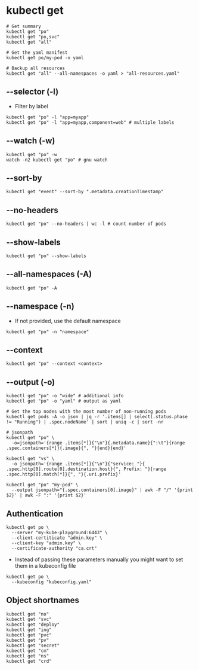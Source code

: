 # kubectl get

```shell
# Get summary
kubectl get "po"
kubectl get "po,svc"
kubectl get "all"

# Get the yaml manifest
kubectl get po/my-pod -o yaml
```

```shell
# Backup all resources
kubectl get "all" --all-namespaces -o yaml > "all-resources.yaml"
```

## --selector (-l)

- Filter by label

```shell
kubectl get "po" -l "app=myapp"
kubectl get "po" -l "app=myapp,component=web" # multiple labels
```

## --watch (-w)

```shell
kubectl get "po" -w
watch -n2 kubectl get "po" # gnu watch
```

## --sort-by

```shell
kubectl get "event" --sort-by ".metadata.creationTimestamp"
```

## --no-headers

```shell
kubectl get "po" --no-headers | wc -l # count number of pods
```

## --show-labels

```shell
kubectl get "po" --show-labels
```

## --all-namespaces (-A)

```shell
kubectl get "po" -A
```

## --namespace (-n)

- If not provided, use the default namespace

```shell
kubectl get "po" -n "namespace"
```

## --context

```shell
kubectl get "po" --context <context>
```

## --output (-o)

```shell
kubectl get "po" -o "wide" # additional info
kubectl get "po" -o "yaml" # output as yaml
```

```shell
# Get the top nodes with the most number of non-running pods
kubectl get pods -A -o json | jq -r '.items[] | select(.status.phase != "Running") | .spec.nodeName' | sort | uniq -c | sort -nr

```

```shell
# jsonpath
kubectl get "po" \
  -o=jsonpath='{​range .items[*]}​{​"\n"}​{​.metadata.name}​{​":\t"}​{​range .spec.containers[*]}​{​.image}​{​", "}​{​end}​{​end}​'

kubectl get "vs" \
  -o jsonpath='{​​​​​​​​range .items[*]}​​​​​​​​{​​​​​​​​"\n"}​​​​​​​​{​​​​​​​​"service: "}​​​​​​​​{​​​​​​​​.spec.http[0].route[0].destination.host}​​​​​​​​{​​​​​​​​", Prefix: "}​​​​​​​​{​​​​​​​​range .spec.http[0].match[*]}​​​​​​​​{​​​​​​​​", "}​​​​​​​​{​​​​​​​​.uri.prefix}​​​​​'

kubectl get "po" "my-pod" \
  --output jsonpath="{.spec.containers[0].image}" | awk -F "/" '{print $2}' | awk -F ":" '{print $2}'
```

## Authentication

```shell
kubectl get po \
  --server "my-kube-playground:6443" \
  --client-certiticate "admin.key" \
  --client-key "admin.key" \
  --certificate-authority "ca.crt"
```

- Instead of passing these parameters manually you might want to set them in a kubeconfig file

```shell
kubectl get po \
  --kubeconfig "kubeconfig.yaml"
```

## Object shortnames

```shell
kubectl get "no"
kubectl get "svc"
kubectl get "deploy"
kubectl get "ing"
kubectl get "pvc"
kubectl get "pv"
kubectl get "secret"
kubectl get "cm"
kubectl get "ns"
kubectl get "crd"
```
